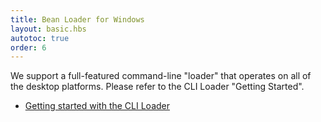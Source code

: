 ```yaml
---
title: Bean Loader for Windows
layout: basic.hbs
autotoc: true
order: 6
---
```


We support a full-featured command-line "loader" that operates on all of the desktop platforms. Please refer to the CLI Loader "Getting Started".

* [Getting started with the CLI Loader](/getting-started/cli-loader/)
